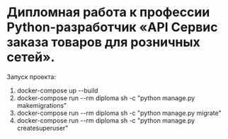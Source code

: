 # Дипломная работа к профессии Python-разработчик «API Сервис заказа товаров для розничных сетей».

Запуск проекта:

1. docker-compose up --build
2. docker-compose run --rm diploma sh -c "python manage.py makemigrations"
3. docker-compose run --rm diploma sh -c "python manage.py migrate"
4. docker-compose run --rm diploma sh -c "python manage.py createsuperuser"